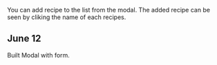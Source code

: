 You can add recipe to the list from the modal. The added recipe can be seen by cliking the name of each recipes.

## June 12
Built Modal with form.